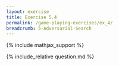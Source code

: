 ```yaml
---
layout: exercise
title: Exercise 5.4
permalink: /game-playing-exercises/ex_4/
breadcrumb: 5-Adversarial-Search
---
```


{% include mathjax_support %}

<div><i class="arrow-up loader" data-chapter="game-playing-exercises" data-exercise="ex_4" data-rating="0"></i></div>
{% include_relative question.md %}
